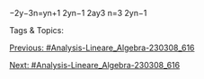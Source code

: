 −2y−3n=yn+1
2yn−1
2ay3
n=3
2yn−1

   Tags & Topics:
   

[Previous: #Analysis-Lineare_Algebra-230308_616](Analysis-Lineare_Algebra-230308_616.md)

[Next: #Analysis-Lineare_Algebra-230308_616](Analysis-Lineare_Algebra-230308_616.md)